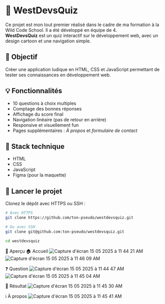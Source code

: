 # 📝 WestDevsQuiz

Ce projet est mon tout premier réalisé dans le cadre de ma formation à la Wild Code School. Il a été développé en équipe de 4.  
**WestDevsQuiz** est un quiz interactif sur le développement web, avec un design cartoon et une navigation simple.

## 🎯 Objectif

Créer une application ludique en HTML, CSS et JavaScript permettant de tester ses connaissances en développement web.

## 💡 Fonctionnalités

- 10 questions à choix multiples  
- Comptage des bonnes réponses  
- Affichage du score final  
- Navigation linéaire (pas de retour en arrière)  
- Responsive et visuellement fun  
- Pages supplémentaires : *À propos* et *formulaire de contact*

## 🔧 Stack technique

- HTML  
- CSS  
- JavaScript  
- Figma (pour la maquette)

## 🚀 Lancer le projet

Clonez le dépôt avec HTTPS ou SSH :

```bash
# Avec HTTPS
git clone https://github.com/ton-pseudo/westdevsquiz.git

# Ou avec SSH
git clone git@github.com:ton-pseudo/westdevsquiz.git

cd westdevsquiz
```

📸 Aperçu
🏠 Accueil
![Capture d'écran 15 05 2025 à 11 44 21 AM](https://github.com/user-attachments/assets/c9026560-6ab4-4492-bac1-3e26707168f9)
![Capture d'écran 15 05 2025 à 11 46 09 AM](https://github.com/user-attachments/assets/c0a719a3-b363-418d-8a72-a1279a259347)


❓ Question
![Capture d'écran 15 05 2025 à 11 44 47 AM](https://github.com/user-attachments/assets/f7a886ae-e8ad-4c5f-8f17-10fb0d09c6cd)
![Capture d'écran 15 05 2025 à 11 45 04 AM](https://github.com/user-attachments/assets/98bc1169-b7f8-499f-ab04-8db3c4c02974)

🏁 Résultat
![Capture d'écran 15 05 2025 à 11 45 30 AM](https://github.com/user-attachments/assets/66120109-5643-42e3-9e99-a2a4c1cc94d1)

ℹ️ À propos
![Capture d'écran 15 05 2025 à 11 45 41 AM](https://github.com/user-attachments/assets/539a10b5-f93f-4c32-a8b3-c10cde9edb28)

